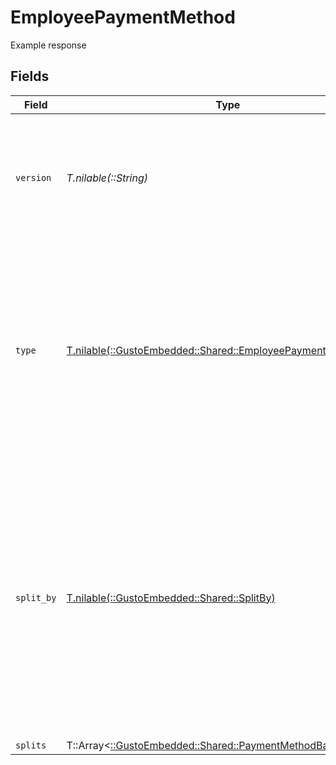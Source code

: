 # EmployeePaymentMethod

Example response


## Fields

| Field                                                                                                                                                                                                          | Type                                                                                                                                                                                                           | Required                                                                                                                                                                                                       | Description                                                                                                                                                                                                    |
| -------------------------------------------------------------------------------------------------------------------------------------------------------------------------------------------------------------- | -------------------------------------------------------------------------------------------------------------------------------------------------------------------------------------------------------------- | -------------------------------------------------------------------------------------------------------------------------------------------------------------------------------------------------------------- | -------------------------------------------------------------------------------------------------------------------------------------------------------------------------------------------------------------- |
| `version`                                                                                                                                                                                                      | *T.nilable(::String)*                                                                                                                                                                                          | :heavy_minus_sign:                                                                                                                                                                                             | The current version of the object. See the [versioning guide](https://docs.gusto.com/embedded-payroll/docs/idempotency) for information on how to use this field.                                              |
| `type`                                                                                                                                                                                                         | [T.nilable(::GustoEmbedded::Shared::EmployeePaymentMethodType)](../../models/shared/employeepaymentmethodtype.md)                                                                                              | :heavy_minus_sign:                                                                                                                                                                                             | The payment method type. If type is Check, then split_by and splits do not need to be populated. If type is Direct Deposit, split_by and splits are required.                                                  |
| `split_by`                                                                                                                                                                                                     | [T.nilable(::GustoEmbedded::Shared::SplitBy)](../../models/shared/splitby.md)                                                                                                                                  | :heavy_minus_sign:                                                                                                                                                                                             | Describes how the payment will be split. If split_by is Percentage, then the split amounts must add up to exactly 100. If split_by is Amount, then the last split amount must be nil to capture the remainder. |
| `splits`                                                                                                                                                                                                       | T::Array<[::GustoEmbedded::Shared::PaymentMethodBankAccount](../../models/shared/paymentmethodbankaccount.md)>                                                                                                 | :heavy_minus_sign:                                                                                                                                                                                             | N/A                                                                                                                                                                                                            |